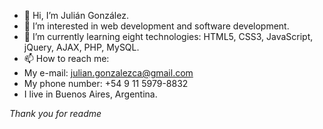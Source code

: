 - 👋 Hi, I’m Julián González.
- 👀 I’m interested in web development and software development.
- 🌱 I’m currently learning eight technologies: HTML5, CSS3,  JavaScript, jQuery, AJAX, PHP, MySQL. 
- 📫 How to reach me:
 - My e-mail: julian.gonzalezca@gmail.com
 - My phone number: +54 9 11 5979-8832
 - I live in Buenos Aires, Argentina. 
 
 *Thank you for readme*

<!---
julian-gonzalezca/julian-gonzalezca is a ✨ special ✨ repository because its `README.md` (this file) appears on your GitHub profile.
You can click the Preview link to take a look at your changes.
--->
